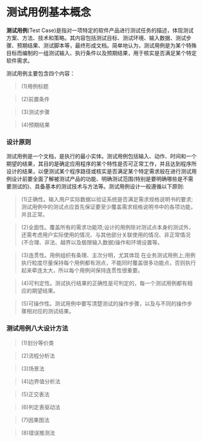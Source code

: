 # 测试用例基本概念
**测试用例**(Test Case)是指对一项特定的软件产品进行测试任务的描述，体现测试方案、方法、技术和策略。其内容包括测试目标、测试环境、输入数据、测试步骤、预期结果、测试脚本等，最终形成文档。简单地认为，测试用例是为某个特殊目标而编制的一组测试输入、执行条件以及预期结果，用于核实是否满足某个特定软件需求。

测试用例主要包含四个内容：

>(1)用例标题

>(2)前置条件

>(3)测试步骤

>(4)预期结果

### 设计原则
测试用例是一个文档，是执行的最小实体。测试用例包括输入、动作、时间和一个期望的结果，其目的是确定应用程序的某个特性是否可正常工作，并且达到程序所设计的结果，以便测试某个程序路径或核实是否满足某个特定需求般在进行测试用例设计前要全面了解被测试产品的功能、明确测试范围(特别是要明确哪些是不需要测试的)、具备基本的测试技术与方法等。测试用例设计一般遵循以下原则: 

>(1)正确性。输入用户实际数据以验证系统是否满足需求规格说明书的要求;测试用例中的测试点应首先保证要至少覆盖需求规格说明书中的各项功能，并且正常。

>(2)全面性。覆盖所有的需求功能项;设计的用例除对测试点本身的测试外，还需考虑用户实际使用的情况、与其他部分关联使用的情况、非正常情况(不合理、非法、越界以及极限输入数据)操作和环境设置等。

>(3)连贯性。用例组织有条理、主次分明，尤其体现 在业务测试用例上;用例执行粒度尽量保持每个用例都有测点，不能同时覆盖很多功能点，否则执行起来牵连太大，所以每个用例间保持连贯性很重要。 

>(4)可判定性。测试执行结果的正确性是可判定的，每一个测试用例都有相应的期望结果。

>(5)可操作性。测试用例中要写清楚测试的操作步骤，以及与不同的操作步骤相对应的测试结果。 

### 测试用例八大设计方法
>(1)划分等价类

>(2)流程分析法

>(3)场景法

>(4)边界值分析法

>(5)正交表法

>(6)判定表驱动法

>(7)因果图法

>(8)错误推测法